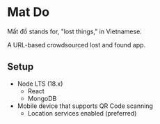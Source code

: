 # Mat Do

Mất đồ stands for, "lost things," in Vietnamese.

A URL-based crowdsourced lost and found app.

## Setup

- Node LTS (18.x)
  - React
  - MongoDB
- Mobile device that supports QR Code scanning
  - Location services enabled (preferred)